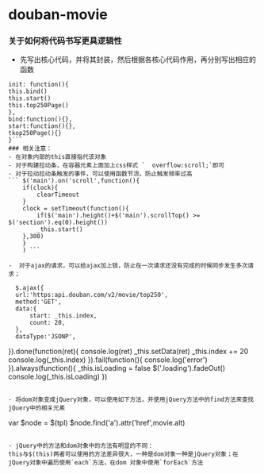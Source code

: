 # douban-movie
### 关于如何将代码书写更具逻辑性
- 先写出核心代码，并将其封装，然后根据各核心代码作用，再分别写出相应的函数
``` App = {
init: function(){
this.bind()
this.start()
this.top250Page()
},
bind:function(){},
start:function(){},
tkop250Page(){}
}```
### 相关注意：
- 在对象内部的this直接指代该对象
- 对于构建拉动条，在容器元素上面加上css样式 `  overflow:scroll;`即可
- 对于拉动拉动条触发的事件，可以使用函数节流，防止触发频率过高
``` $('main').on('scroll',function(){
    if(clock){
        clearTimeout
    }
    clock = setTimeout(function(){
        if($('main').height()+$('main').scrollTop() >= $('section').eq(0).height())
        _this.start()
    },300)
    }             
    ) ```
    
-  对于ajax的请求，可以给ajax加上锁，防止在一次请求还没有完成的时候同步发生多次请求；
```
      $.ajax({
      url:'https:api.douban.com/v2/movie/top250',
      method:'GET',
      data:{
          start: _this.index,
          count: 20,
      },
      dataType:'JSONP',
  }).done(function(ret){
      console.log(ret)
      _this.setData(ret)
      _this.index += 20
      console.log(_this.index)
  }).fail(function(){
      console.log('error')
  }).always(function(){
      _this.isLoading = false
      $('.loading').fadeOut()
        console.log(_this.isLoading)
  })   
  ```
  
  - 将dom对象变成jQuery对象，可以使用如下方法，并使用jQuery方法中的find方法来查找jQuery中的相关元素
  ```
   var $node = $(tpl)
  $node.find('a').attr('href',movie.alt)
  ```
  
  - jQuery中的方法和dom对象中的方法有明显的不同：
  this与$(this)两者可以使用的方法差异很大，一种是dom对象一种是jQuery对象；在jQuery对象中遍历使用`each`方法，在dom 对象中使用`forEach`方法

